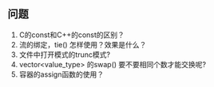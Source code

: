 ## 问题

1. C的const和C++的const的区别？
2. 流的绑定，tie() 怎样使用？效果是什么？
3. 文件中打开模式的trunc模式? 
4. vector<value_type> 的swap() 要不要相同个数才能交换呢?
5. 容器的assign函数的使用？